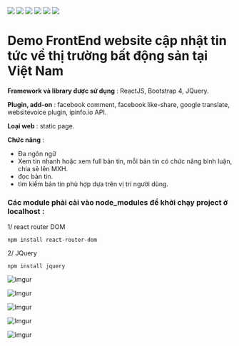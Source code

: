 [![](https://img.shields.io/appveyor/build/gruntjs/grunt)](https://github.com/Thanh-Bao/FrontEnd-real-estate-news-website)
[![](https://img.shields.io/cirrus/github/flutter/flutter)](https://github.com/Thanh-Bao/FrontEnd-real-estate-news-website)
[![](https://img.shields.io/badge/tests-100%25-brightgreen)](https://github.com/Thanh-Bao/FrontEnd-real-estate-news-website)
[![](https://img.shields.io/badge/docs-passing-brightgreen)](https://github.com/Thanh-Bao/FrontEnd-real-estate-news-website)
[![](https://img.shields.io/badge/style-plastic-green.svg?longCache=true&style=plastic)](https://github.com/Thanh-Bao/FrontEnd-real-estate-news-website)
[![](https://img.shields.io/github/stars/badges/shields.svg?style=social)](https://github.com/Thanh-Bao/FrontEnd-real-estate-news-website)


# Demo FrontEnd website cập nhật tin tức về thị trường bất động sản tại Việt Nam

**Framework và library được sử dụng** : ReactJS, Bootstrap 4, JQuery.
 
**Plugin, add-on** : facebook comment, facebook like-share, google translate,  websitevoice plugin, ipinfo.io API.

**Loại web** : static page.

**Chức năng** : 
+ Đa ngôn ngữ
+ Xem tin nhanh hoặc xem full bản tin, mỗi bản tin có chức năng bình luận, chia sẻ lên MXH.
+ đọc bản tin. 
+ tìm kiếm bản tin phù hợp dựa trên vị trí người dùng.

### **Các module phải cài vào node_modules để khởi chạy project ở localhost :**
1/ react router DOM

```npm install react-router-dom```

2/ JQuery

```npm install jquery```


![Imgur](https://imgur.com/mnUAVds)

![Imgur](https://imgur.com/tdc3a3Z)

![Imgur](https://media.giphy.com/media/J4ssVe4zAndEAyGenk/giphy.gif)

![Imgur](https://media.giphy.com/media/kBTWcvrusHndK4bKyV/giphy.gif)

![Imgur](https://imgur.com/undefined)
